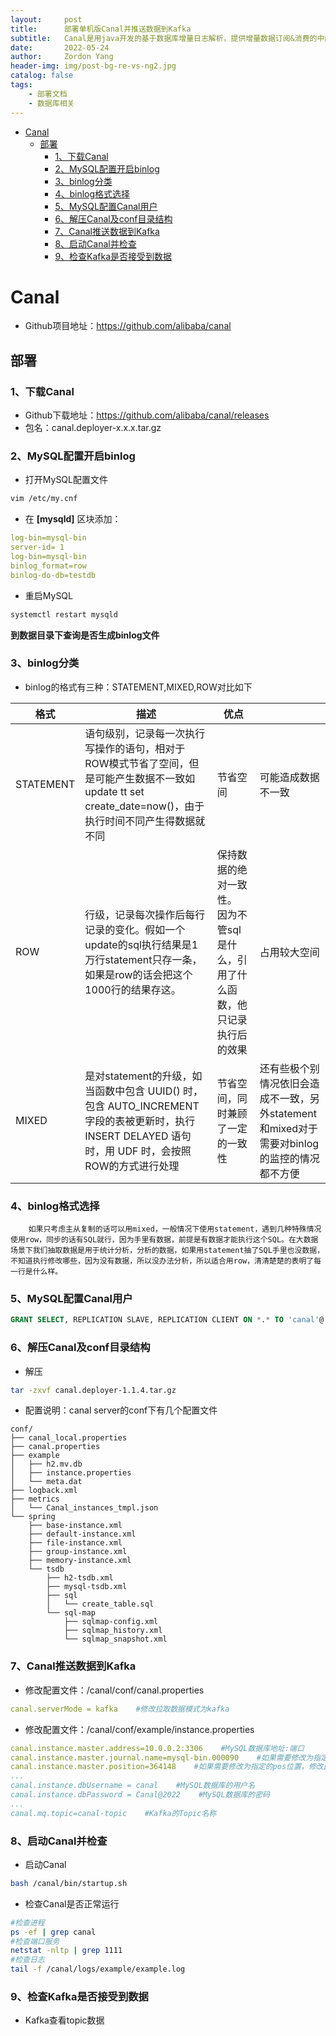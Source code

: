 ```yaml
---
layout:     post
title:      部署单机版Canal并推送数据到Kafka
subtitle:   Canal是用java开发的基于数据库增量日志解析，提供增量数据订阅&消费的中间件。
date:       2022-05-24
author:     Zordon Yang
header-img: img/post-bg-re-vs-ng2.jpg
catalog: false
tags:
    - 部署文档
    - 数据库相关
---
```

- [Canal](#canal)
  - [部署](#部署)
    - [1、下载Canal](#1下载canal)
    - [2、MySQL配置开启binlog](#2mysql配置开启binlog)
    - [3、binlog分类](#3binlog分类)
    - [4、binlog格式选择](#4binlog格式选择)
    - [5、MySQL配置Canal用户](#5mysql配置canal用户)
    - [6、解压Canal及conf目录结构](#6解压canal及conf目录结构)
    - [7、Canal推送数据到Kafka](#7canal推送数据到kafka)
    - [8、启动Canal并检查](#8启动canal并检查)
    - [9、检查Kafka是否接受到数据](#9检查kafka是否接受到数据)
# Canal
- Github项目地址：https://github.com/alibaba/canal

## 部署

### 1、下载Canal
- Github下载地址：https://github.com/alibaba/canal/releases
- 包名：canal.deployer-x.x.x.tar.gz

### 2、MySQL配置开启binlog
- 打开MySQL配置文件

```bash
vim /etc/my.cnf
```
- 在 **[mysqld]** 区块添加：
```yaml
log-bin=mysql-bin
server-id= 1
log-bin=mysql-bin
binlog_format=row
binlog-do-db=testdb
```
- 重启MySQL
```bash
systemctl restart mysqld
```
**到数据目录下查询是否生成binlog文件**

### 3、binlog分类
- binlog的格式有三种：STATEMENT,MIXED,ROW对比如下

| 格式 | 描述 | 优点 | |
| --- | --- | --- | --- |
| STATEMENT	| 语句级别，记录每一次执行写操作的语句，相对于ROW模式节省了空间，但是可能产生数据不一致如update tt set create_date=now()，由于执行时间不同产生得数据就不同	 |节省空间 | 可能造成数据不一致 |
| ROW	| 行级，记录每次操作后每行记录的变化。假如一个update的sql执行结果是1万行statement只存一条，如果是row的话会把这个1000行的结果存这。	| 保持数据的绝对一致性。 因为不管sql是什么，引用了什么函数，他只记录执行后的效果	| 占用较大空间 |
| MIXED	| 是对statement的升级，如当函数中包含 UUID() 时，包含 AUTO_INCREMENT 字段的表被更新时，执行 INSERT DELAYED 语句时，用 UDF 时，会按照 ROW的方式进行处理	| 节省空间，同时兼顾了一定的一致性	 | 还有些极个别情况依旧会造成不一致，另外statement和mixed对于需要对binlog的监控的情况都不方便 |

### 4、binlog格式选择
        如果只考虑主从复制的话可以用mixed，一般情况下使用statement，遇到几种特殊情况使用row，同步的话有SQL就行，因为手里有数据，前提是有数据才能执行这个SQL。在大数据场景下我们抽取数据是用于统计分析，分析的数据，如果用statement抽了SQL手里也没数据，不知道执行修改哪些，因为没有数据，所以没办法分析，所以适合用row，清清楚楚的表明了每一行是什么样。

### 5、MySQL配置Canal用户
```sql
GRANT SELECT, REPLICATION SLAVE, REPLICATION CLIENT ON *.* TO 'canal'@'%' IDENTIFIED BY 'Canal@2022' ;
```

### 6、解压Canal及conf目录结构
- 解压
```bash
tar -zxvf canal.deployer-1.1.4.tar.gz
```
- 配置说明：canal server的conf下有几个配置文件
```
conf/
├── canal_local.properties
├── canal.properties
├── example
│   ├── h2.mv.db
│   ├── instance.properties
│   └── meta.dat
├── logback.xml
├── metrics
│   └── Canal_instances_tmpl.json
└── spring
    ├── base-instance.xml
    ├── default-instance.xml
    ├── file-instance.xml
    ├── group-instance.xml
    ├── memory-instance.xml
    └── tsdb
        ├── h2-tsdb.xml
        ├── mysql-tsdb.xml
        ├── sql
        │   └── create_table.sql
        └── sql-map
            ├── sqlmap-config.xml
            ├── sqlmap_history.xml
            └── sqlmap_snapshot.xml
```

### 7、Canal推送数据到Kafka
- 修改配置文件：/canal/conf/canal.properties
```yaml
canal.serverMode = kafka    #修改拉取数据模式为kafka
```
- 修改配置文件：/canal/conf/example/instance.properties
```yaml
canal.instance.master.address=10.0.0.2:3306    #MySQL数据库地址:端口
canal.instance.master.journal.name=mysql-bin.000090    #如果需要修改为指定的binlog，修改此项
canal.instance.master.position=364148    #如果需要修改为指定的pos位置，修改此项
...
canal.instance.dbUsername = canal    #MySQL数据库的用户名
canal.instance.dbPassword = Canal@2022    #MySQL数据库的密码
...
canal.mq.topic=canal-topic    #Kafka的Topic名称
```
### 8、启动Canal并检查
- 启动Canal
```bash
bash /canal/bin/startup.sh
```
- 检查Canal是否正常运行
```bash
#检查进程
ps -ef | grep canal
#检查端口服务
netstat -nltp | grep 1111
#检查日志
tail -f /canal/logs/example/example.log
```
### 9、检查Kafka是否接受到数据
- Kafka查看topic数据